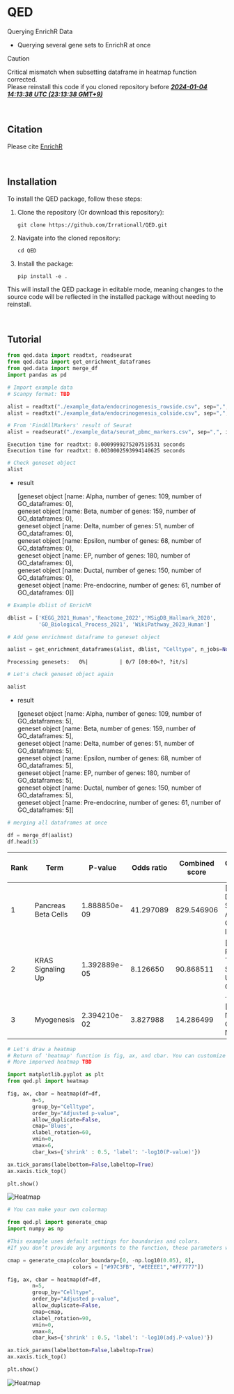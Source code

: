 # QED
Querying  EnrichR Data
- Querying several gene sets to EnrichR at once  

> [!CAUTION]
> Critical mismatch when subsetting dataframe in heatmap function corrected.  
> Please reinstall this code if you cloned repository before <ins>***2024-01-04 14:13:38 UTC (23:13:38 GMT+9)***</ins>

<br>

##  Citation
Please cite [EnrichR](https://maayanlab.cloud/Enrichr/)

<br>

## Installation
To install the QED package, follow these steps:

1. Clone the repository (Or download this repository):
    ```
    git clone https://github.com/Irrationall/QED.git
    ```
2. Navigate into the cloned repository:
    ```
    cd QED
    ```
3. Install the package:
    ```
    pip install -e .
    ```

This will install the QED package in editable mode, meaning changes to the source code will be reflected in the installed package without needing to reinstall.

<br>

## Tutorial


```python
from qed.data import readtxt, readseurat
from qed.data import get_enrichment_dataframes
from qed.data import merge_df
import pandas as pd
```


```python
# Import example data
# Scanpy format: TBD

alist = readtxt("./example_data/endocrinogenesis_rowside.csv", sep=",", format="rowside")
alist = readtxt("./example_data/endocrinogenesis_colside.csv", sep=",", format="colside")

# From 'FindAllMarkers' result of Seurat
alist = readseurat("./example_data/seurat_pbmc_markers.csv", sep=",", index_col=0) # You can pass any pd.DataFrame arguments

```

    Execution time for readtxt: 0.0009999275207519531 seconds
    Execution time for readtxt: 0.0030002593994140625 seconds
    


```python
# Check geneset object
alist
```
* result

    [geneset object [name: Alpha, number of genes: 109, number of GO_dataframes: 0],  
     geneset object [name: Beta, number of genes: 159, number of GO_dataframes: 0],  
     geneset object [name: Delta, number of genes: 51, number of GO_dataframes: 0],  
     geneset object [name: Epsilon, number of genes: 68, number of GO_dataframes: 0],  
     geneset object [name: EP, number of genes: 180, number of GO_dataframes: 0],  
     geneset object [name: Ductal, number of genes: 150, number of GO_dataframes: 0],  
     geneset object [name: Pre-endocrine, number of genes: 61, number of GO_dataframes: 0]]




```python
# Example dblist of EnrichR

dblist = ['KEGG_2021_Human','Reactome_2022','MSigDB_Hallmark_2020',
          'GO_Biological_Process_2021', 'WikiPathway_2023_Human']
```


```python
# Add gene enrichment dataframe to geneset object

aalist = get_enrichment_dataframes(alist, dblist, "Celltype", n_jobs=None)
```


    Processing genesets:   0%|          | 0/7 [00:00<?, ?it/s]



```python
# Let's check geneset object again

aalist
```


* result

    [geneset object [name: Alpha, number of genes: 109, number of GO_dataframes: 5],  
     geneset object [name: Beta, number of genes: 159, number of GO_dataframes: 5],  
     geneset object [name: Delta, number of genes: 51, number of GO_dataframes: 5],  
     geneset object [name: Epsilon, number of genes: 68, number of GO_dataframes: 5],  
     geneset object [name: EP, number of genes: 180, number of GO_dataframes: 5],  
     geneset object [name: Ductal, number of genes: 150, number of GO_dataframes: 5],  
     geneset object [name: Pre-endocrine, number of genes: 61, number of GO_dataframes: 5]]




```python
# merging all dataframes at once

df = merge_df(aalist)
df.head(3)
```

| Rank | Term                              | P-value       | Odds ratio | Combined score | Overlapping genes                          | Adjusted p-value | Old p-value | Old adjusted p-value | Database             | Celltype |
|------|-----------------------------------|---------------|------------|----------------|--------------------------------------------|-------------------|-------------|------------------------|----------------------|----------|
| 1    | Pancreas Beta Cells               | 1.888850e-09  | 41.297089  | 829.546906     | [PCSK2, DPP4, SCGN, ABCC8, GCG, IAPP, ISL1] | 4.533240e-08      | 0           | 0                      | MSigDB_Hallmark_2020 | Alpha    |
| 2    | KRAS Signaling Up                 | 1.392889e-05  | 8.126650   | 90.868511      | [RBP4, PCSK1N, TSPAN7, SCG5, USH1C, CPE, SCG3, ... | 1.671466e-04      | 0           | 0                      | MSigDB_Hallmark_2020 | Alpha    |
| 3    | Myogenesis                        | 2.394210e-02  | 3.827988   | 14.286499      | [CAMK2B, NQO1, GPX3, NCAM1]                | 1.758437e-01      | 0           | 0                      | MSigDB_Hallmark_2020 | Alpha    |


```python
# Let's draw a heatmap
# Return of 'heatmap' function is fig, ax, and cbar. You can customize them with matplotlib.
# More imporved heatmap TBD

import matplotlib.pyplot as plt
from qed.pl import heatmap

fig, ax, cbar = heatmap(df=df,
        n=5,
        group_by="Celltype",
        order_by="Adjusted p-value",
        allow_duplicate=False,
        cmap='Blues',
        xlabel_rotation=60,
        vmin=0,
        vmax=6,
        cbar_kws={'shrink' : 0.5, 'label': '-log10(P-value)'})

ax.tick_params(labelbottom=False,labeltop=True)
ax.xaxis.tick_top()

plt.show()

```
![Heatmap](./example_image/temp_heatmap.png)

```python
# You can make your own colormap

from qed.pl import generate_cmap
import numpy as np

#This example uses default settings for boundaries and colors.
#If you don’t provide any arguments to the function, these parameters will be set automatically.

cmap = generate_cmap(color_boundary=[0, -np.log10(0.05), 8],
                     colors = ["#97C3FB", "#EEEEE1","#FF7777"])

fig, ax, cbar = heatmap(df=df,
        n=5,
        group_by="Celltype",
        order_by="Adjusted p-value",
        allow_duplicate=False,
        cmap=cmap,
        xlabel_rotation=90,
        vmin=0,
        vmax=8,
        cbar_kws={'shrink' : 0.5, 'label': '-log10(adj.P-value)'})

ax.tick_params(labelbottom=False,labeltop=True)
ax.xaxis.tick_top()

plt.show()

```
![Heatmap](./example_image/example_heatmap_2.png)






